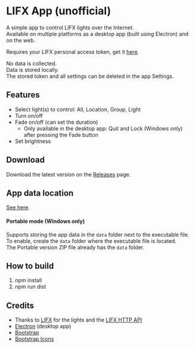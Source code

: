 # LIFX App (unofficial)

A simple app to control LIFX lights over the Internet.\
Available on multiple platforms as a desktop app (built using Electron) and on the web.

Requires your LIFX personal access token, get it [here](https://cloud.lifx.com/).

No data is collected.\
Data is stored locally.\
The stored token and all settings can be deleted in the app Settings.

## Features
- Select light(s) to control: All, Location, Group, Light
- Turn on/off
- Fade on/off (can set the duration)
  - Only available in the desktop app: Quit and Lock (Windows only) after pressing the Fade button
- Set brightness

## Download
Download the latest version on the [Releases](https://github.com/Adam777Z/lifx/releases/latest) page.

## App data location
[See here](https://www.electronjs.org/docs/latest/api/app/#appgetpathname).

#### Portable mode (Windows only)
Supports storing the app data in the `data` folder next to the executable file.\
To enable, create the `data` folder where the executable file is located.\
The Portable version ZIP file already has the `data` folder.

## How to build
1. npm install
2. npm run dist

## Credits
- Thanks to [LIFX](https://www.lifx.com/) for the lights and the [LIFX HTTP API](https://api.developer.lifx.com/)
- [Electron](https://www.electronjs.org/) (desktop app)
- [Bootstrap](https://getbootstrap.com/)
- [Bootstrap Icons](https://icons.getbootstrap.com/)
